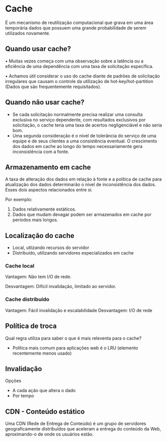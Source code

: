 # Cache

É um mecanismo de reutilização computacional que grava em uma área temporária dados que possuem uma grande probabilidade de serem utilizados novamente.

## Quando usar cache?

• Muitas vezes começa com uma observação sobre a latência ou a eficiência de uma dependência com uma taxa de solicitação específica.

• Achamos útil considerar o uso do cache diante de padrões de solicitação irregulares que causam o controle da utilização de hot-key/hot-partition (Dados que são frequentemente requisitados).

## Quando não usar cache?

- Se cada solicitação normalmente precisa realizar uma consulta exclusiva no serviço dependente, com resultados exclusivos por solicitação, o cache teria uma taxa de acertos negligenciável e não seria bom.
- Uma segunda consideração é o nível de tolerância do serviço de uma equipe e de seus clientes a uma consistência eventual. O crescimento dos dados em cache ao longo do tempo necessariamente gera inconsistência com a fonte.

## Armazenamento em cache

A taxa de alteração dos dados em relação à fonte e a política de cache para atualização dos dados determinarão o nível de inconsistência dos dados. Esses dois aspectos relacionados entre si.

Por exemplo:
1. Dados relativamente estáticos.
2. Dados que mudam devagar podem ser armazenados
em cache por períodos mais longos.

## Localização do cache

- Local, utlizando recursos do servidor
- Distribuído, utilizando servidores especializados em cache

### Cache local

Vantagem: Não tem I/O de rede.

Desvantagem: Difícil invalidação, limitado ao servidor.

### Cache distribuído

Vantagem: Fácil invalidação e escalabilidade
Desvantagem: I/O de rede

## Política de troca

Qual regra utiliza para saber o que é mais releventa para o cache?
- Política mais comum para aplicações web é o LRU (elemento recentemente menos usado)

## Invalidação

Opções
- A cada ação que altera o dado
- Por tempo

## CDN - Conteúdo estático

Uma CDN (Rede de Entrega de Conteúdo) é um grupo de servidores geograficamente distribuídos que aceleram a entrega do conteúdo da Web, aproximando-o de onde os usuários estão.



